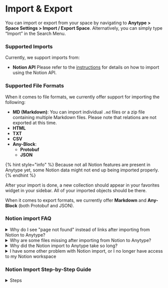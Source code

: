 # Import & Export

You can import or export from your space by navigating to **Anytype > Space Settings > Import / Export Space**. Alternatively, you can simply type “Import” in the Search Menu.
### Supported Imports
Currently, we support imports from:
- **Notion API**
  Please refer to the [instructions](#notion-import-step-by-step-guide) for details on how to import using the Notion API.
### Supported File Formats
When it comes to file formats, we currently offer support for importing the following:
- **MD (Markdown)**: You can import individual `.md` files or a zip file containing multiple Markdown files. Please note that relations are not exported at this time.
- **HTML**
- **TXT**
- **CSV**
- **Any-Block**:
  - **Protobuf**
  - **JSON**

{% hint style="info" %}
Because not all Notion features are present in Anytype yet, some Notion data might not end up being imported properly.
{% endhint %}

After your import is done, a new collection should appear in your favorites widget in your sidebar. All of your imported objects should be there.

When it comes to export formats, we currently offer **Markdown** and **Any-Block** (both Protobuf and JSON).

### Notion import FAQ

<details>
<summary>Why do I see "page not found" instead of links after importing from Notion to Anytype?</summary>
This issue occurs when you have links to pages that are not nested within your Notion workspace structure. These pages may not have been properly connected to the integration during the import, leading to broken links in Anytype.

**Solution:**
- **Check Page Connections:** Ensure that all pages in your Notion workspace are connected before starting the import process. If a page is not properly connected to the integration, it may not import correctly. See the Step-by-Step Guide within the app for details.
- **Repeat the import:** If a page did not import, add a missing Connection and repeat the import.
</details>

<details>
<summary>Why are some files missing after importing from Notion to Anytype?</summary>
There are two main reasons for missing files:
1. **Missing Connection:** Make sure that the page containing the files in Notion is properly connected to the integration before import. If this connection is missing, the files may not be imported.
2. **Slow Internet Connection:** If you have a slow internet connection and a large number of files, the links to these files might expire during the download process, resulting in missing files.

**Solution:**
- **Ensure Proper Connection:** Double-check that all pages and their respective files are connected in Notion before importing.
- **Use a Faster Internet Connection:** If possible, use a faster internet connection during the import process to prevent link expiration.
- **Manually Add Missing Files:** If files are missing after the import, you may need to manually upload them to Anytype.
</details>

<details>
<summary>Why did the Notion import to Anytype take so long?</summary>
The import process uses the Notion API to ensure data is transferred as accurately as possible. This method, though more reliable than exporting to Markdown, requires multiple queries. Over time, Notion may start rate-limiting these queries, leading to delays.

**Solution:**
- **Plug in Your Device:** Make sure your computer is plugged into a power source during the import.
- **Disable Sleep Mode:** Prevent your computer from going to sleep to allow the import process to continue uninterrupted.
- **Be Patient:** Allow the import process to run until it completes. It may take some time, especially if there is a large amount of data.
</details>

<details>
<summary>I have some other problem with Notion import, or I no longer have access to my Notion workspace</summary>

If you encounter issues with the Notion import (which works via the Notion API) or you lose access to your Notion workspace, you can export your workspace from Notion as Markdown & CSV files and import them into Anytype using the Markdown import option.

{% hint style="info" %} 
Markdown Import is More Lossy: Be aware that importing via Markdown & CSV files is more lossy compared to using the Notion API. This is because Notion’s way of linking documents and CSV files may not be fully preserved in the Markdown format, potentially leading to loss of structure or links between documents.
{% endhint %}

**Solution:**
- **Export from Notion:** In your Notion workspace, export your data as Markdown & CSV files.
- **Import into Anytype:** Use Anytype’s Markdown import feature to bring the exported content into your Anytype workspace.
</details>

### Notion Import Step-by-Step Guide
<details>
<summary>Steps</summary>

#### Step 1

1. **Open Settings & members.**  
   ![Open Settings & members](../../.gitbook/assets/notion/1-1.png)

2. **Open My Connections and then click Develop or manage integrations.**  
   ![Open My Connections](../../.gitbook/assets/notion/1-2.png)

3. **Click New integration or Create new integration.**  
   ![Create new integration](../../.gitbook/assets/notion/1-3.png)

4. **Select your workspace and set a Name for the integration.**  
   ![Set Name for integration](../../.gitbook/assets/notion/1-4.png)

5. **Important!**  
   Go to **Capabilities** and select the following capabilities, then press **Save changes**:
  - Read content
  - Read user information  
    ![Select capabilities](../../.gitbook/assets/notion/1-5.png)

6. **Copy Internal Integration Secret** for connecting and importing your data.  
   ![Copy Internal Integration Secret](../../.gitbook/assets/notion/1-6.png)

#### Step 2

**Add the integration to the pages you want to import into Anytype.** Pages will be imported with all children documents.

1. **Click on the three dots in the upper right corner, then click Connect to (you may need to scroll the menu).** Select your Anytype integration.  
   ![Connect to Anytype integration](../../.gitbook/assets/notion/2-1.png)

2. **Ensure you select all root pages** to avoid broken links in Anytype after the import.

3. **Add the Integration to each page's connection** to ensure that the pages and their linked content are imported correctly.

#### Step 3

**Finalize the import and ensure a smooth process:**

1. **Paste your Internal Integration Token into Anytype.**  
   ![Press Confirm](../../.gitbook/assets/notion/2-2.png)

2. **Prepare for a smooth import:**
  - Use a good internet connection, especially if you have a large number of files.
  - Keep your computer plugged into power.
  - Disable sleep mode on your computer to allow the import process to complete without interruptions.

</details>